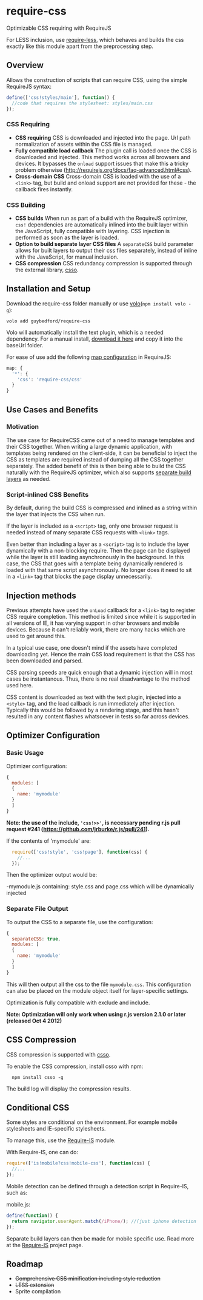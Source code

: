 require-css
===========

Optimizable CSS requiring with RequireJS

For LESS inclusion, use [require-less](https://github.com/guybedford/require-less), which behaves and builds the css exactly like this module apart from the preprocessing step.

Overview
--------

Allows the construction of scripts that can require CSS, using the simple RequireJS syntax:

```javascript
define(['css!styles/main'], function() {
  //code that requires the stylesheet: styles/main.css
});
```

### CSS Requiring
* **CSS requiring** CSS is downloaded and injected into the page. Url path normalization of assets within the CSS file is managed.
* **Fully compatible load callback** The plugin call is loaded once the CSS is downloaded and injected. This method works across all browsers and devices. It bypasses the `onload` support issues that make this a tricky problem otherwise (http://requirejs.org/docs/faq-advanced.html#css).
* **Cross-domain CSS** Cross-domain CSS is loaded with the use of a `<link>` tag, but build and onload support are not provided for these - the callback fires instantly.

### CSS Building
* **CSS builds** When run as part of a build with the RequireJS optimizer, `css!` dependencies are automatically inlined into the built layer within the JavaScript, fully compatible with layering. CSS injection is performed as soon as the layer is loaded.
* **Option to build separate layer CSS files** A `separateCSS` build parameter allows for built layers to output their css files separately, instead of inline with the JavaScript, for manual inclusion.
* **CSS compression** CSS redundancy compression is supported through the external library, [csso](https://github.com/css/csso).

Installation and Setup
----------------------

Download the require-css folder manually or use [volo](https://github.com/volojs/volo)(`npm install volo -g`):

```
volo add guybedford/require-css
```

Volo will automatically install the text plugin, which is a needed dependency. For a manual install, [download it here](https://raw.github.com/requirejs/text/latest/text.js) and copy it into the baseUrl folder.

For ease of use add the following [map configuration](http://requirejs.org/docs/api.html#config-map) in RequireJS:

```javascript
map: {
  '*': {
    'css': 'require-css/css'
  }
}
```

Use Cases and Benefits
----------------------

### Motivation

The use case for RequireCSS came out of a need to manage templates and their CSS together. When writing a large dynamic application, with templates being rendered on the client-side, it can be beneficial to inject the CSS as templates are required instead of dumping all the CSS together separately. The added benefit of this is then being able to build the CSS naturally with the RequireJS optimizer, which also supports [separate build layers](http://requirejs.org/docs/1.0/docs/faq-optimization.html#priority) as needed.

### Script-inlined CSS Benefits

By default, during the build CSS is compressed and inlined as a string within the layer that injects the CSS when run.

If the layer is included as a `<script>` tag, only one browser request is needed instead of many separate CSS requests with `<link>` tags.

Even better than including a layer as a `<script>` tag is to include the layer dynamically with a non-blocking require. Then the page can be displayed while the layer is still loading asynchronously in the background. In this case, the CSS that goes with a template being dynamically rendered is loaded with that same script asynchronously. No longer does it need to sit in a `<link>` tag that blocks the page display unnecessarily.


Injection methods
-----------------

Previous attempts have used the `onLoad` callback for a `<link>` tag to register CSS require completion. This method is limited since while it is supported in all versions of IE, it has varying support in other browsers and mobile devices. Because it can't reliably work, there are many hacks which are used to get around this.

In a typical use case, one doesn't mind if the assets have completed downloading yet. Hence the main CSS load requirement is that the CSS has been downloaded and parsed.

CSS parsing speeds are quick enough that a dynamic injection will in most cases be instantanous. Thus, there is no real disadvantage to the method used here.

CSS content is downloaded as text with the text plugin, injected into a `<style>` tag, and the load callback is run immediately after injection. Typically this would be followed by a rendering stage, and this hasn't resulted in any content flashes whatsoever in tests so far across devices.



Optimizer Configuration
-----------------------

### Basic Usage

Optimizer configuration:

```javascript
{
  modules: [
  {
    name: 'mymodule'
  }
  ]
}
```

**Note: the use of the include, `'css!>>'`, is necessary pending r.js pull request #241 (https://github.com/jrburke/r.js/pull/241).**

If the contents of 'mymodule' are:

```javascript
  require(['css!style', 'css!page'], function(css) {
    //...
  });
```

Then the optimizer output would be:

-mymodule.js containing:
 style.css and page.css which will be dynamically injected

### Separate File Output

To output the CSS to a separate file, use the configuration:

```javascript
{
  separateCSS: true,
  modules: [
  {
    name: 'mymodule'
  }
  ]
}
```

This will then output all the css to the file `mymodule.css`. This configuration can also be placed on the module object itself for layer-specific settings.

Optimization is fully compatible with exclude and include.

**Note: Optimization will only work when using r.js version 2.1.0 or later (released Oct 4 2012)**


CSS Compression
---------------

CSS compression is supported with [csso](https://github.com/css/csso).

To enable the CSS compression, install csso with npm:

```
  npm install csso -g
```

The build log will display the compression results.


Conditional CSS
---

Some styles are conditional on the environment. For example mobile stylesheets and IE-specific stylesheets.

To manage this, use the [Require-IS](https://github.com/guybedford/require-is) module. 

With Require-IS, one can do:

```javascript
require(['is!mobile?css!mobile-css'], function(css) {
  //...
});
```

Mobile detection can be defined through a detection script in Require-IS, such as:

mobile.js:
```javascript
define(function() {
  return navigator.userAgent.match(/iPhone/); //(just iphone detection as an example)
});
```

Separate build layers can then be made for mobile specific use. Read more at the [Require-IS](https://github.com/guybedford/require-is) project page.


Roadmap
-------
* ~~Comprehensive CSS minification including style reduction~~
* ~~LESS extension~~
* Sprite compilation
